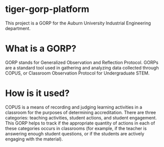 # tiger-gorp-platform

This project is a GORP for the Auburn University Industrial Engineering department.

# What is a GORP?

GORP stands for Generalized Observation and Reflection Protocol. GORPs are a standard tool used in gathering and analyzing data collected through COPUS, or Classroom Observation Protocol for Undergraduate STEM.

# How is it used?

COPUS is a means of recording and judging learning activities in a classroom for the purposes of determining accreditation. There are three categories: teaching activities, student actions, and student engagement. This GORP helps to track if the appropriate quantity of actions in each of these categories occurs in classrooms (for example, if the teacher is answering enough student questions, or if the students are actively engaging with the material).
